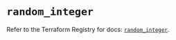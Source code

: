 # `random_integer`

Refer to the Terraform Registry for docs: [`random_integer`](https://registry.terraform.io/providers/hashicorp/random/3.6.0/docs/resources/integer).
